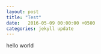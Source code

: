 ```yaml
---
layout: post
title: "Test"
date:   2016-05-09 00:00:00 +0500
categories: jekyll update
---
```

hello world
